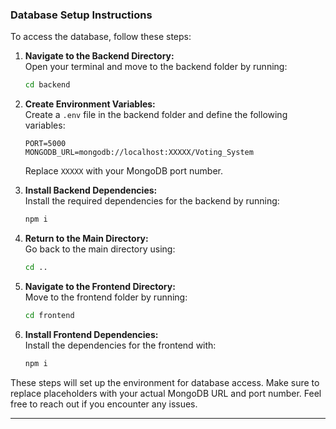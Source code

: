 ### Database Setup Instructions

To access the database, follow these steps:

1. **Navigate to the Backend Directory:**  
   Open your terminal and move to the backend folder by running:
   ```bash
   cd backend
   ```

2. **Create Environment Variables:**  
   Create a `.env` file in the backend folder and define the following variables:
   ```dotenv
   PORT=5000
   MONGODB_URL=mongodb://localhost:XXXXX/Voting_System
   ```
   Replace `XXXXX` with your MongoDB port number.

3. **Install Backend Dependencies:**  
   Install the required dependencies for the backend by running:
   ```bash
   npm i
   ```

4. **Return to the Main Directory:**  
   Go back to the main directory using:
   ```bash
   cd ..
   ```

5. **Navigate to the Frontend Directory:**  
   Move to the frontend folder by running:
   ```bash
   cd frontend
   ```

6. **Install Frontend Dependencies:**  
   Install the dependencies for the frontend with:
   ```bash
   npm i
   ```

These steps will set up the environment for database access. Make sure to replace placeholders with your actual MongoDB URL and port number. Feel free to reach out if you encounter any issues.

--- 




